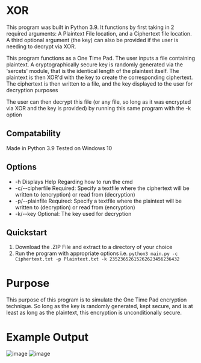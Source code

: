 # XOR
This program was built in Python 3.9. It functions by first taking in 2 required arguments: A Plaintext File location, and a Ciphertext file location. A third optional argument (the key) can also be provided if the user is needing to decrypt via XOR. 

This program functions as a One Time Pad. The user inputs a file containing plaintext. A cryptographically secure key is randomly generated via the 'sercets' module, that is the identical length of the plaintext itself. The plaintext is then XOR'd with the key to create the corresponding ciphertext. The ciphertext is then written to a file, and the key displayed to the user for decryption purposes

The user can then decrypt this file (or any file, so long as it was encrypted via XOR and the key is provided) by running this same program with the -k <key> option

## Compatability
Made in Python 3.9
Tested on Windows 10

## Options
* -h                 Displays Help Regarding how to run the cmd
* -c/--cipherfile    Required: Specify a textfile where the ciphertext will be written to (encryption) or read from (decryption)
* -p/--plainfile     Required: Specify a textfile where the plaintext will be written to (decryption) or read from (encryption)
* -k/--key           Optional: The key used for decryption
  
## Quickstart
1) Download the .ZIP File and extract to a directory of your choice
2) Run the program with appropriate options i.e.
```python3 main.py -c Ciphertext.txt -p Plaintext.txt -k 23523652615262623456236432```

# Purpose
This purpose of this program is to simulate the One Time Pad encryption technique. So long as the key is randomly generated, kept secure, and is at least as long as the plaintext, this encryption is unconditionally secure. 

# Example Output
![image](https://user-images.githubusercontent.com/77559638/156482554-ae546fca-5046-4508-a912-f218b6f76e13.png)
![image](https://user-images.githubusercontent.com/77559638/156482595-68d09ba7-8fe7-4f49-b4fa-dc816fa69f08.png)



